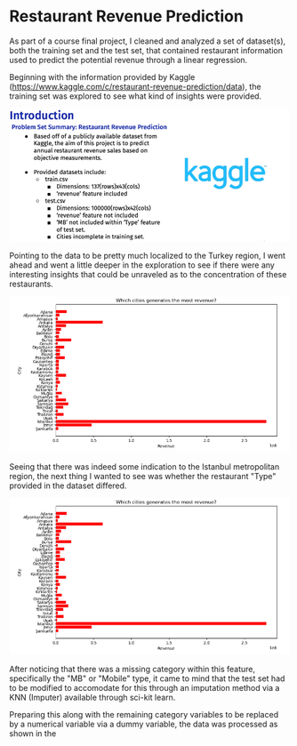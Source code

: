 # Restaurant Revenue Prediction 

As part of a course final project, I cleaned and analyzed a set of dataset(s), both the training set and the test set, that contained restaurant information used to predict the potential revenue through a linear regression. 

Beginning with the information provided by Kaggle (https://www.kaggle.com/c/restaurant-revenue-prediction/data), the training set was explored to see what kind of insights were provided. 

<p align="center">
  <img src="https://github.com/lherna/restaurant_revenue_prediction/blob/main/img/RR_prob.png" title="rr_intro">
</p>

Pointing to the data to be pretty much localized to the Turkey region, I went ahead and went a little deeper in the exploration to see if there were any interesting insights that could be unraveled as to the concentration of these restaurants. 

<p align="center">
  <img src="https://github.com/lherna/restaurant_revenue_prediction/blob/main/img/restaurant_region.png" title="loc_region">
</p>

Seeing that there was indeed some indication to the Istanbul metropolitan region, the next thing I wanted to see was whether the restaurant "Type" provided in the dataset differed. 

<p align="center">
  <img src="https://github.com/lherna/restaurant_revenue_prediction/blob/main/img/restaurant_region.png" title="loc_region">
</p>

After noticing that there was a missing category within this feature, specifically the "MB" or "Mobile" type, it came to mind that the test set had to be modified to accomodate for this through an imputation method via a KNN (Imputer) available through sci-kit learn.

Preparing this along with the remaining category variables to be replaced by a numerical variable via a dummy variable, the data was processed as shown in the 
